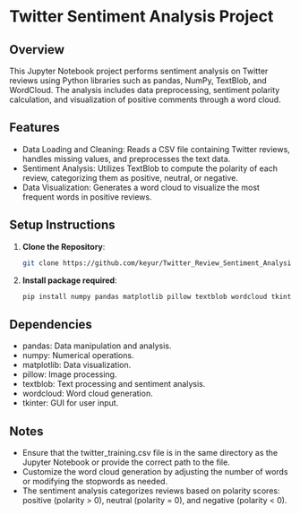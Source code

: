 # Twitter Sentiment Analysis Project

## Overview
This Jupyter Notebook project performs sentiment analysis on Twitter reviews using Python libraries such as pandas, NumPy, TextBlob, and WordCloud. The analysis includes data preprocessing, sentiment polarity calculation, and visualization of positive comments through a word cloud.

## Features

- Data Loading and Cleaning: Reads a CSV file containing Twitter reviews, handles missing values, and preprocesses the text data.
- Sentiment Analysis: Utilizes TextBlob to compute the polarity of each review, categorizing them as positive, neutral, or negative.
- Data Visualization: Generates a word cloud to visualize the most frequent words in positive reviews.

## Setup Instructions

1. **Clone the Repository**:
   ```bash
   git clone https://github.com/keyur/Twitter_Review_Sentiment_Analysis.git

2. **Install package required**:
   ```bash
   pip install numpy pandas matplotlib pillow textblob wordcloud tkinter

## Dependencies
- pandas: Data manipulation and analysis.
- numpy: Numerical operations.
- matplotlib: Data visualization.
- pillow: Image processing.
- textblob: Text processing and sentiment analysis.
- wordcloud: Word cloud generation.
- tkinter: GUI for user input.

## Notes
- Ensure that the twitter_training.csv file is in the same directory as the Jupyter Notebook or provide the correct path to the file.
- Customize the word cloud generation by adjusting the number of words or modifying the stopwords as needed.
- The sentiment analysis categorizes reviews based on polarity scores: positive (polarity > 0), neutral (polarity = 0), and negative (polarity < 0).

